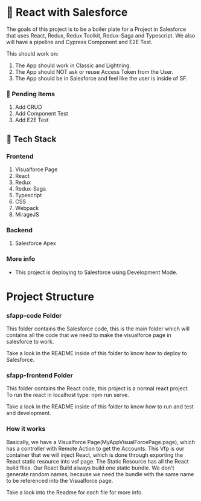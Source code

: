# :rocket: React with Salesforce
The goals of this project is to be a boiler plate for a Project in Salesforce that  uses React, Redux, Redux Toolkit, Redux-Saga and Typescript.
We also will have a pipeline and Cypress Component and E2E Test.

This should work on:

1. The App should work in Classic and Lightning.
2. The App should NOT ask or reuse Access Token from the User.
3. The App should be in Salesforce and feel like the user is inside of SF.


### :construction: Pending Items
1. Add CRUD
3. Add Component Test
4. Add E2E Test

## :iphone: Tech Stack

### Frontend
1. Visualforce Page
2. React
3. Redux
4. Redux-Saga
5. Typescript
6. CSS
7. Webpack
8. MirageJS

### Backend
1. Salesforce Apex

### More info
- This project is deploying to Salesforce using Development Mode.

# Project Structure

### sfapp-code Folder
This folder contains the Salesforce code, this is the main folder which will contains all the code that we need to make the visualforce page in salesforce to work.

Take a look in the README inside of this folder to know how to deploy to Salesforce.

### sfapp-frontend Folder
This folder contains the React code, this project is a normal react project. To run the react in localhost type: npm run serve.

Take a look in the README inside of this folder to know how to run and test and development.

### How it works
Basically, we have a Visualforce Page(MyAppVisualForcePage.page), which has a controller with Remote Action to get the Accounts. This Vfp is our container that we will inject React, which is done through exporting the React static resource into vsf page. The Static Resource has all the React build files.
Our React Build always build one static bundle. We don't generate random names, because we need the bundle with the same name to be referenced into the Visualforce page.

Take a look into the Readme for each file for more info.